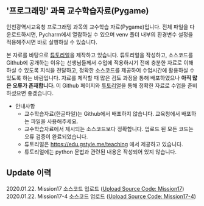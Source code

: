 ## '프로그래밍' 과목 교수학습자료(Pygame)

인천광역시교육청 프로그래밍 과목의 교수학습 자료(Pygame)입니다. 전체 파일을 다운로드하시면, Pycharm에서 열람하실 수 있으며 venv 폴더 내부의 환경변수 설정을 적용해주시면 바로 실행하실 수 있습니다.   

본 자료를 바탕으로 [튜토리얼](https://edu.gstyle.me/teaching)을 제작하고 있습니다. 튜토리얼을 작성하고, 소스코드를 Github에 공개하는 이유는 선생님들께서 수업에 적용하시기 전에 충분한 자료로 이해하실 수 있도록 지식을 전달하고, 정확한 소스코드를 제공하여 수업시간에 활용하실 수 있도록 하는 바람입니다. 자료를 제작할 때 많은 검토 과정을 통해 배포하였으나 <b> 아직 많은 오류가 존재합니다. </b> 이 Github 페이지와 [튜토리얼](https://edu.gstyle.me/teaching)을 통해 정확한 자료로 수업을 준비하셨으면 좋겠습니다.

* 안내사항
    - 교수학습자료(한글파일)는 Github에서 배포하지 않습니다. 교육청에서 배포하는 파일을 사용해주세요.
    - 교수학습자료에서 제시되는 소스코드보다 정확합니다. 업로드 된 모든 코드는 오류 검증이 완료되었습니다.
    - 튜토리얼은 <https://edu.gstyle.me/teaching> 에서 제공하고 있습니다.
    - 튜토리얼에는 python 문법과 관련된 내용은 작성되어 있지 않습니다. 


## Update 이력
2020.01.22. Mission17 소스코드 업로드 ([Upload Source Code: Mission17](https://github.com/GobbieStyle/ice.programming.pygame/commit/175d57a965f110505cc08cb28973161ab70d6e13))   
2020.01.22. Mission17-4 소스코드 업로드 ([Upload Source Code: Mission17-4](https://github.com/GobbieStyle/ice.programming.pygame/commit/e7f1496cfac0e91670b61ea86b270fb896579602))
            